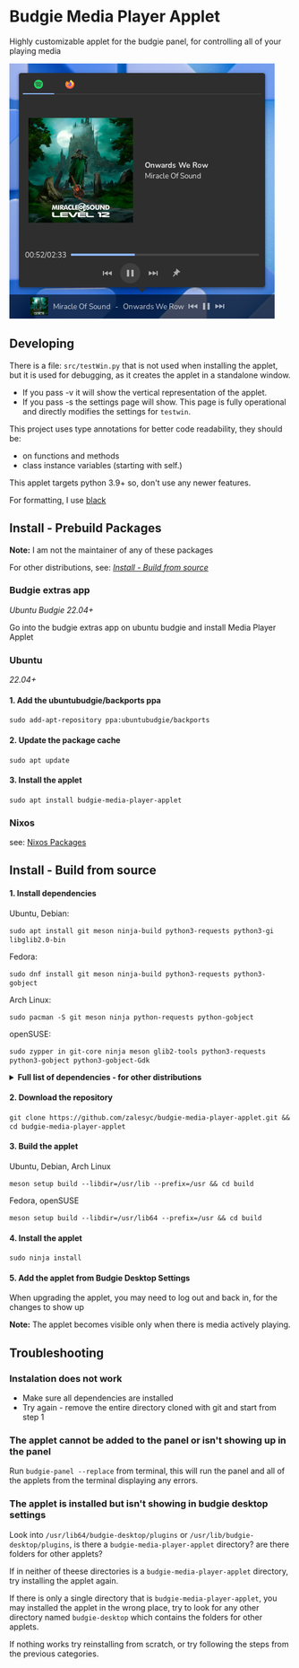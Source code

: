 # Budgie Media Player Applet
Highly customizable applet for the budgie panel, for controlling all of your playing media

![screenshot](screenshot.png)

## Developing
There is a file: `src/testWin.py` that is not used when installing the applet, but it is used for debugging, as it creates the applet in a standalone window.
- If you pass -v it will show the vertical representation of the applet.
- If you pass -s the settings page will show. This page is fully operational and directly modifies the settings for `testwin`.

This project uses type annotations for better code readability,
they should be:
- on functions and methods
- class instance variables (starting with self.)

This applet targets python 3.9+ so, don't use any newer features.

For formatting, I use [black](https://github.com/psf/black)

## Install - Prebuild Packages
**Note:** I am not the maintainer of any of these packages

For other distributions, see: [_Install - Build from source_](https://github.com/zalesyc/budgie-media-player-applet/edit/main/README.md#install---build-from-source)
### Budgie extras app
 _Ubuntu Budgie 22.04+_

Go into the budgie extras app on ubuntu budgie and install Media Player Applet

### Ubuntu
_22.04+_

 #### 1. Add the ubuntubudgie/backports ppa
 ~~~ shell
sudo add-apt-repository ppa:ubuntubudgie/backports
~~~
#### 2. Update the package cache
~~~ shell
sudo apt update
~~~
#### 3. Install the applet
~~~ shell
sudo apt install budgie-media-player-applet
~~~

### Nixos
see: [Nixos Packages](https://search.nixos.org/packages?show=budgiePlugins.budgie-media-player-applet)


## Install - Build from source
#### 1. Install dependencies
Ubuntu, Debian:
~~~ shell
sudo apt install git meson ninja-build python3-requests python3-gi libglib2.0-bin
~~~

Fedora:
~~~ shell
sudo dnf install git meson ninja-build python3-requests python3-gobject
~~~

Arch Linux:
~~~ shell
sudo pacman -S git meson ninja python-requests python-gobject
~~~

openSUSE:
~~~ shell
sudo zypper in git-core ninja meson glib2-tools python3-requests python3-gobject python3-gobject-Gdk
~~~

<details>
 <summary>
  <b>
   Full list of dependencies - for other distributions
  </b>
 </summary>
 
#### Runtime
- budgie-1.0
- gtk+-3.0
- python3 >= 3.9
- python3-requests
- python3-gobject
- gsettings
#### Buildtime
- meson
- ninja
- git
  
</details>

#### 2. Download the repository
~~~ shell
git clone https://github.com/zalesyc/budgie-media-player-applet.git && cd budgie-media-player-applet
~~~

#### 3. Build the applet
Ubuntu, Debian, Arch Linux
~~~ shell
meson setup build --libdir=/usr/lib --prefix=/usr && cd build
~~~

Fedora, openSUSE
~~~ shell
meson setup build --libdir=/usr/lib64 --prefix=/usr && cd build
~~~

#### 4. Install the applet
~~~ shell
sudo ninja install
~~~
#### 5. Add the applet from Budgie Desktop Settings
When upgrading the applet, you may need to log out and back in, for the changes to show up

**Note:** The applet becomes visible only when there is media actively playing.

## Troubleshooting
### Instalation does not work
 - Make sure all dependencies are installed
 - Try again - remove the entire directory cloned with git and start from step 1
 
### The applet cannot be added to the panel or isn't showing up in the panel
Run `budgie-panel --replace` from terminal, this will run the panel and
all of the applets from the terminal displaying any errors.

### The applet is installed but isn't showing in budgie desktop settings
Look into `/usr/lib64/budgie-desktop/plugins` or `/usr/lib/budgie-desktop/plugins`,
is there a `budgie-media-player-applet` directory? are there folders for other applets?

If in neither of theese directories is a `budgie-media-player-applet` directory, try installing the applet again.

If there is only a single directory that is `budgie-media-player-applet`, you may installed the applet in the wrong place, try to look for any other directory named `budgie-desktop` which contains the folders for other applets.

If nothing works try reinstalling from scratch, or try following the steps from the previous categories.
